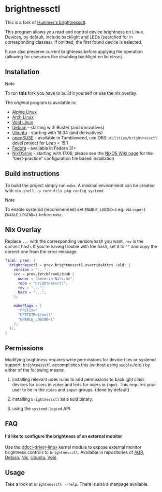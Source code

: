 # brightnessctl

This is a fork of [Hummer's brightnessctl](https://github.com/Hummer12007/brightnessctl).

This program allows you read and control device brightness on Linux. Devices, by default, include backlight and LEDs (searched for in corresponding classes). If omitted, the first found device is selected.

It can also preserve current brightness before applying the operation (allowing for usecases like disabling backlight on lid close).

## Installation

> [!NOTE]
> To run **this** fork you have to build it yourself or use the nix overlay.

The *original* program is available in:
* [Alpine Linux](https://pkgs.alpinelinux.org/packages?name=brightnessctl&branch=edge)
* [Arch Linux](https://www.archlinux.org/packages/extra/x86_64/brightnessctl/)
* [Void Linux](https://github.com/void-linux/void-packages/blob/master/srcpkgs/brightnessctl/template)
* [Debian](https://packages.debian.org/testing/source/brightnessctl) - starting with Buster (and derivatives)
* [Ubuntu](https://packages.ubuntu.com/search?suite=all&searchon=names&keywords=brightnessctl) - starting with 18.04 (and derivatives)
* [openSUSE](https://build.opensuse.org/package/show/utilities/brightnessctl) - available in Tumbleweed, use OBS `utilities/brightnessctl` devel project for Leap < 15.1
* [Fedora](https://src.fedoraproject.org/rpms/brightnessctl) - available in Fedora 31+
* [NixOS/nix](https://search.nixos.org/packages?type=packages&query=brightnessctl) - starting with 17.09, please see the [NixOS Wiki page](https://wiki.nixos.org/wiki/Backlight#brightnessctl) for the "best-practice" configuration file based installation

## Build instructions

To build the project simply run `make`.
A minimal environment can be created with `nix-shell -p coreutils pkg-config systemd`.

> [!NOTE]
> To enable systemd (recommended) set `ENABLE_LOGIND=1` eg. via `export ENABLE_LOGIND=1` before `make`.

## Nix Overlay

Replace `...` with the corresponding version/hash you want.
`rev` is the commit hash. If you're having trouble with the hash, set it to `""` and copy the correct one from the error message.

```nix
final: prev: {
  brightnessctl = prev.brightnessctl.overrideAttrs (old: {
    version = "...";
    src = prev.fetchFromGitHub {
      owner = "Severin-Nitsche";
      repo = "brightnessctl";
      rev = "...";
      hash = "...";
    };
    
    makeFlags = [
      "PREFIX="
      "DESTDIR=$(out)"
      "ENABLE_LOGIND=1"
    ];
  });
}
```

## Permissions

Modifying brightness requires write permissions for device files or systemd support. `brightnessctl` accomplishes this (without using `sudo`/`su`/etc.) by either of the following means:

1) installing relevant udev rules to add permissions to backlight class devices for users in `video` and leds for users in `input`. This requires your user to be in the `video` and `input` groups. (done by default)

2) installing `brightnessctl` as a suid binary.

3) using the `systemd-logind` API.

## FAQ

#### I'd like to configure the brightness of an external monitor

Use the [ddcci-driver-linux](https://gitlab.com/ddcci-driver-linux/ddcci-driver-linux) kernel module to expose external monitor brightness controls to `brightnessctl`. Available in repositories of [AUR](https://aur.archlinux.org/packages/ddcci-driver-linux-dkms/), [Debian](https://packages.debian.org/stable/ddcci-dkms), [Nix](https://github.com/NixOS/nixpkgs/blob/master/pkgs/os-specific/linux/ddcci/default.nix), [Ubuntu](https://packages.ubuntu.com/search?suite=all&searchon=names&keywords=ddcci-dkms), [Void](https://github.com/void-linux/void-packages/tree/master/srcpkgs/ddcci-dkms).

## Usage

Take a look at `brightnessctl --help`.
There is also a manpage available.
